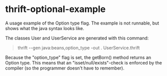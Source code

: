 thrift-optional-example
=======================

A usage example of the Option type flag. The example is not runnable, but
shows what the java syntax looks like.

The classes User and UserService are generated with this command:
> thrift --gen java:beans,option_type -out . UserService.thrift

Because the "option_type" flag is set, the getBorn() method returns
an Option type. This means that an "isset/null/exists"-check is enforced
by the compiler (so the programmer doesn't have to remember).